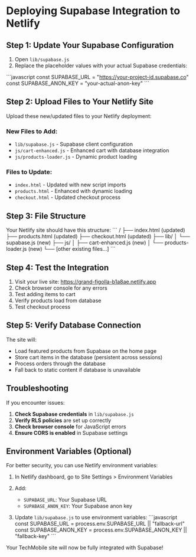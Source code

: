 # Deploying Supabase Integration to Netlify

## Step 1: Update Your Supabase Configuration

1. Open `lib/supabase.js`
2. Replace the placeholder values with your actual Supabase credentials:

\`\`\`javascript
const SUPABASE_URL = "https://your-project-id.supabase.co"
const SUPABASE_ANON_KEY = "your-actual-anon-key"
\`\`\`

## Step 2: Upload Files to Your Netlify Site

Upload these new/updated files to your Netlify deployment:

### New Files to Add:
- `lib/supabase.js` - Supabase client configuration
- `js/cart-enhanced.js` - Enhanced cart with database integration
- `js/products-loader.js` - Dynamic product loading

### Files to Update:
- `index.html` - Updated with new script imports
- `products.html` - Enhanced with dynamic loading
- `checkout.html` - Updated checkout process

## Step 3: File Structure

Your Netlify site should have this structure:
\`\`\`
/
├── index.html (updated)
├── products.html (updated)
├── checkout.html (updated)
├── lib/
│   └── supabase.js (new)
├── js/
│   ├── cart-enhanced.js (new)
│   └── products-loader.js (new)
└── [other existing files...]
\`\`\`

## Step 4: Test the Integration

1. Visit your live site: https://grand-figolla-b1a8ae.netlify.app
2. Check browser console for any errors
3. Test adding items to cart
4. Verify products load from database
5. Test checkout process

## Step 5: Verify Database Connection

The site will:
- Load featured products from Supabase on the home page
- Store cart items in the database (persistent across sessions)
- Process orders through the database
- Fall back to static content if database is unavailable

## Troubleshooting

If you encounter issues:

1. **Check Supabase credentials** in `lib/supabase.js`
2. **Verify RLS policies** are set up correctly
3. **Check browser console** for JavaScript errors
4. **Ensure CORS is enabled** in Supabase settings

## Environment Variables (Optional)

For better security, you can use Netlify environment variables:

1. In Netlify dashboard, go to Site Settings > Environment Variables
2. Add:
   - `SUPABASE_URL`: Your Supabase URL
   - `SUPABASE_ANON_KEY`: Your Supabase anon key

3. Update `lib/supabase.js` to use environment variables:
\`\`\`javascript
const SUPABASE_URL = process.env.SUPABASE_URL || "fallback-url"
const SUPABASE_ANON_KEY = process.env.SUPABASE_ANON_KEY || "fallback-key"
\`\`\`

Your TechMobile site will now be fully integrated with Supabase!
